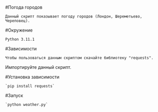 #Погода городов

	Данный скрипт показывает погоду городов (Лондон, Шереметьево, Череповец).

#Окружение

	Python 3.11.1

#Зависимости

	Чтобы пользоваться данным скриптом скачайте библиотеку "requests".
Импортируйте данный скрипт.

#Установка зависимости

	`pip install requests`

#Запуск

	`python weather.py`